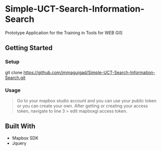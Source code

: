 # Simple-UCT-Search-Information-Search
Prototype Application for the Training in Tools for WEB GIS

## Getting Started
### Setup
git clone https://github.com/jmmaguigad/Simple-UCT-Search-Information-Search.git

### Usage
> Go to your mapbox studio account and you can use your public token or you can create your own.
> After getting or creating your access token, navigate to line 3 > edit mapboxgl access token.

## Built With
* Mapbox SDK
* Jquery
